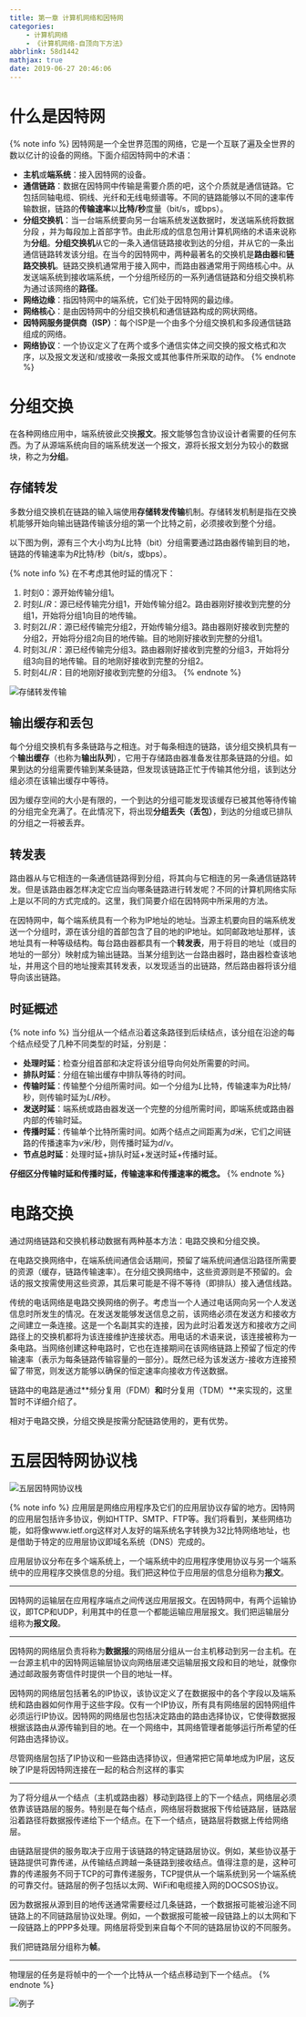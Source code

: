 ```yaml
---
title: 第一章 计算机网络和因特网
categories:
    - 计算机网络
    - 《计算机网络-自顶向下方法》
abbrlink: 58d1442
mathjax: true
date: 2019-06-27 20:46:06
---
```



# 什么是因特网

{% note info %}
因特网是一个全世界范围的网络，它是一个互联了遍及全世界的数以亿计的设备的网络。下面介绍因特网中的术语：
- **主机**或**端系统**：接入因特网的设备。
- **通信链路**：数据在因特网中传输是需要介质的吧，这个介质就是通信链路。它包括同轴电缆、铜线、光纤和无线电频谱等。不同的链路能够以不同的速率传输数据，链路的**传输速率**以**比特/秒**度量（bit/s，或bps）。
- **分组交换机**：当一台端系统要向另一台端系统发送数据时，发送端系统将数据分段 ，并为每段加上首部字节。由此形成的信息包用计算机网络的术语来说称为**分组**。**分组交换机**从它的一条入通信链路接收到达的分组，并从它的一条出通信链路转发该分组。在当今的因特网中，两种最著名的交换机是**路由器**和**链路交换机**。链路交换机通常用于接入网中，而路由器通常用于网络核心中。从发送端系统到接收端系统，一个分组所经历的一系列通信链路和分组交换机称为通过该网络的**路径**。
- **网络边缘**：指因特网中的端系统，它们处于因特网的最边缘。
- **网络核心**：是由因特网中的分组交换机和通信链路构成的网状网络。
- **因特网服务提供商（ISP）**：每个ISP是一个由多个分组交换机和多段通信链路组成的网络。
- **网络协议**：一个协议定义了在两个或多个通信实体之间交换的报文格式和次序，以及报文发送和/或接收一条报文或其他事件所采取的动作。
{% endnote %}

# 分组交换

在各种网络应用中，端系统彼此交换**报文**。报文能够包含协议设计者需要的任何东西。为了从源端系统向目的端系统发送一个报文，源将长报文划分为较小的数据块，称之为**分组**。

## 存储转发

多数分组交换机在链路的输入端使用**存储转发传输**机制。存储转发机制是指在交换机能够开始向输出链路传输该分组的第一个比特之前，必须接收到整个分组。

以下图为例，源有三个大小均为$L$比特（bit）分组需要通过路由器传输到目的地，链路的传输速率为$R$比特/秒（bit/s，或bps）。

{% note info %}
在不考虑其他时延的情况下：
1. 时刻$0$：源开始传输分组1。
2. 时刻$L/R$：源已经传输完分组1，开始传输分组2。路由器刚好接收到完整的分组1，开始将分组1向目的地传输。
3. 时刻$2L/R$：源已经传输完分组2，开始传输分组3。路由器刚好接收到完整的分组2，开始将分组2向目的地传输。目的地刚好接收到完整的分组1。
4. 时刻$3L/R$：源已经传输完分组3。路由器刚好接收到完整的分组3，开始将分组3向目的地传输。目的地刚好接收到完整的分组2。
5. 时刻$4L/R$：目的地刚好接收到完整的分组3。
{% endnote %}

![存储转发传输](https://blog-images-1258719270.cos.ap-shanghai.myqcloud.com/%E8%AE%A1%E7%AE%97%E6%9C%BA%E7%BD%91%E7%BB%9C/%E8%AE%A1%E7%AE%97%E6%9C%BA%E7%BD%91%E8%B7%AF-%E8%87%AA%E9%A1%B6%E5%90%91%E4%B8%8B%E6%96%B9%E6%B3%95/%E8%AE%A1%E7%AE%97%E6%9C%BA%E7%BD%91%E7%BB%9C%E5%92%8C%E5%9B%A0%E7%89%B9%E7%BD%91/%E5%AD%98%E5%82%A8%E8%BD%AC%E5%8F%91%E4%BC%A0%E8%BE%93.png)

## 输出缓存和丢包

每个分组交换机有多条链路与之相连。对于每条相连的链路，该分组交换机具有一个**输出缓存**（也称为**输出队列**），它用于存储路由器准备发往那条链路的分组。如果到达的分组需要传输到某条链路，但发现该链路正忙于传输其他分组，该到达分组必须在该输出缓存中等待。

因为缓存空间的大小是有限的，一个到达的分组可能发现该缓存已被其他等待传输的分组完全充满了。在此情况下，将出现**分组丢失（丢包）**，到达的分组或已排队的分组之一将被丢弃。

## 转发表

路由器从与它相连的一条通信链路得到分组，将其向与它相连的另一条通信链路转发。但是该路由器怎样决定它应当向哪条链路进行转发呢？不同的计算机网络实际上是以不同的方式完成的。这里，我们简要介绍在因特网中所采用的方法。

在因特网中，每个端系统具有一个称为IP地址的地址。当源主机要向目的端系统发送一个分组时，源在该分组的首部包含了目的地的IP地址。如同邮政地址那样，该地址具有一种等级结构。每台路由器都具有一个**转发表**，用于将目的地址（或目的地址的一部分）映射成为输出链路。当某分组到达一台路由器时，路由器检查该地址，并用这个目的地址搜索其转发表，以发现适当的出链路，然后路由器将该分组导向该出链路。

## 时延概述

{% note info %}
当分组从一个结点沿着这条路径到后续结点，该分组在沿途的每个结点经受了几种不同类型的时延，分别是：
- **处理时延**：检查分组首部和决定将该分组导向何处所需要的时间。
- **排队时延**：分组在输出缓存中排队等待的时间。
- **传输时延**：传输整个分组所需时间。如一个分组为$L$比特，传输速率为$R$比特/秒，则传输时延为$L/R$秒。
- **发送时延**：端系统或路由器发送一个完整的分组所需时间，即端系统或路由器内部的传输时延。
- **传播时延**：传输单个比特所需时间。如两个结点之间距离为$d$米，它们之间链路的传播速率为$v$米/秒，则传播时延为$d/v$。
- **节点总时延**：处理时延+排队时延+发送时延+传播时延。

**仔细区分传输时延和传播时延，传输速率和传播速率的概念。**
{% endnote %}

# 电路交换

通过网络链路和交换机移动数据有两种基本方法：电路交换和分组交换。

在电路交换网络中，在端系统间通信会话期间，预留了端系统间通信沿路径所需要的资源（缓存，链路传输速率）。在分组交换网络中，这些资源则是不预留的。会话的报文按需使用这些资源，其后果可能是不得不等待（即排队）接入通信线路。

传统的电话网络是电路交换网络的例子。考虑当一个人通过电话网向另一个人发送信息时所发生的情况。在发送发能够发送信息之前，该网络必须在发送方和接收方之间建立一条连接。这是一个名副其实的连接，因为此时沿着发送方和接收方之间路径上的交换机都将为该连接维护连接状态。用电话的术语来说，该连接被称为一条电路。当网络创建这种电路时，它也在连接期间在该网络链路上预留了恒定的传输速率（表示为每条链路传输容量的一部分）。既然已经为该发送方-接收方连接预留了带宽，则发送方能够以确保的恒定速率向接收方传送数据。

链路中的电路是通过**频分复用（FDM）**和**时分复用（TDM）**来实现的，这里暂时不详细介绍了。

相对于电路交换，分组交换是按需分配链路使用的，更有优势。

# 五层因特网协议栈

![五层因特网协议栈](https://blog-images-1258719270.cos.ap-shanghai.myqcloud.com/%E8%AE%A1%E7%AE%97%E6%9C%BA%E7%BD%91%E7%BB%9C/%E8%AE%A1%E7%AE%97%E6%9C%BA%E7%BD%91%E8%B7%AF-%E8%87%AA%E9%A1%B6%E5%90%91%E4%B8%8B%E6%96%B9%E6%B3%95/%E8%AE%A1%E7%AE%97%E6%9C%BA%E7%BD%91%E7%BB%9C%E5%92%8C%E5%9B%A0%E7%89%B9%E7%BD%91/%E4%BA%94%E5%B1%82%E5%9B%A0%E7%89%B9%E7%BD%91%E5%8D%8F%E8%AE%AE%E6%A0%88.png)

{% note info %}
应用层是网络应用程序及它们的应用层协议存留的地方。因特网的应用层包括许多协议，例如HTTP、SMTP、FTP等。我们将看到，某些网络功能，如将像www.ietf.org这样对人友好的端系统名字转换为32比特网络地址，也是借助于特定的应用层协议即域名系统（DNS）完成的。

应用层协议分布在多个端系统上，一个端系统中的应用程序使用协议与另一个端系统中的应用程序交换信息的分组。我们把这种位于应用层的信息分组称为**报文**。

---
因特网的运输层在应用程序端点之间传送应用层报文。在因特网中，有两个运输协议，即TCP和UDP，利用其中的任意一个都能运输应用层报文。我们把运输层分组称为**报文段**。

---
因特网的网络层负责将称为**数据报**的网络层分组从一台主机移动到另一台主机。在一台源主机中的因特网运输层协议向网络层递交运输层报文段和目的地址，就像你通过邮政服务寄信件时提供一个目的地址一样。

因特网的网络层包括著名的IP协议，该协议定义了在数据报中的各个字段以及端系统和路由器如何作用于这些字段。仅有一个IP协议，所有具有网络层的因特网组件必须运行IP协议。因特网的网络层也包括决定路由的路由选择协议，它使得数据报根据该路由从源传输到目的地。在一个网络中，其网络管理者能够运行所希望的任何路由选择协议。

尽管网络层包括了IP协议和一些路由选择协议，但通常把它简单地成为IP层，这反映了IP是将因特网连接在一起的粘合剂这样的事实

---
为了将分组从一个结点（主机或路由器）移动到路径上的下一个结点，网络层必须依靠该链路层的服务。特别是在每个结点，网络层将数据报下传给链路层，链路层沿着路径将数据报传递给下一个结点。在下一个结点，链路层将数据上传给网络层。

由链路层提供的服务取决于应用于该链路的特定链路层协议。例如，某些协议基于链路提供可靠传递，从传输结点跨越一条链路到接收结点。值得注意的是，这种可靠的传递服务不同于TCP的可靠传递服务，TCP提供从一个端系统到另一个端系统的可靠交付。链路层的例子包括以太网、WiFi和电缆接入网的DOCSOS协议。

因为数据报从源到目的地传送通常需要经过几条链路，一个数据报可能被沿途不同链路上的不同链路层协议处理。例如，一个数据报可能被一段链路上的以太网和下一段链路上的PPP多处理。网络层将受到来自每个不同的链路层协议的不同服务。

我们把链路层分组称为**帧**。

---
物理层的任务是将帧中的一个一个比特从一个结点移动到下一个结点。
{% endnote %}

![例子](https://blog-images-1258719270.cos.ap-shanghai.myqcloud.com/%E8%AE%A1%E7%AE%97%E6%9C%BA%E7%BD%91%E7%BB%9C/%E8%AE%A1%E7%AE%97%E6%9C%BA%E7%BD%91%E8%B7%AF-%E8%87%AA%E9%A1%B6%E5%90%91%E4%B8%8B%E6%96%B9%E6%B3%95/%E8%AE%A1%E7%AE%97%E6%9C%BA%E7%BD%91%E7%BB%9C%E5%92%8C%E5%9B%A0%E7%89%B9%E7%BD%91/%E4%BE%8B%E5%AD%90.png)

